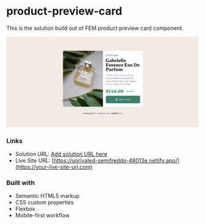 # product-preview-card
This is the solution build out of FEM product preview card component.

![Design preview for the Product preview card component coding challenge](./design/screenshot.png)



### Links

- Solution URL: [Add solution URL here](https://your-solution-url.com)
- Live Site URL: [https://unrivaled-semifreddo-48013e.netlify.app/](https://your-live-site-url.com)


### Built with

- Semantic HTML5 markup
- CSS custom properties
- Flexbox
- Mobile-first workflow


